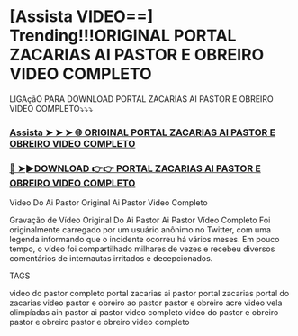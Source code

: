 # [Assista VIDEO==] Trending!!!ORIGINAL PORTAL ZACARIAS AI PASTOR E OBREIRO VIDEO COMPLETO

LIGAçãO PARA DOWNLOAD PORTAL ZACARIAS AI PASTOR E OBREIRO VIDEO COMPLETO⤵️⤵️⤵️

### [Assista ➤ ➤ ➤ 🌐 ORIGINAL PORTAL ZACARIAS AI PASTOR E OBREIRO VIDEO COMPLETO](https://ivooxnews.today/pastor-e-obreiro-video-completo-original-link/)

### [🔴 ➤►DOWNLOAD 👉👉 PORTAL ZACARIAS AI PASTOR E OBREIRO VIDEO COMPLETO](https://ivooxnews.today/pastor-e-obreiro-video-completo-original-link/)

Video Do Ai Pastor Original Ai Pastor Video Completo

Gravação de Vídeo Original Do Ai Pastor Ai Pastor Vídeo Completo Foi originalmente carregado por um usuário anônimo no Twitter, com uma legenda informando que o incidente ocorreu há vários meses. Em pouco tempo, o vídeo foi compartilhado milhares de vezes e recebeu diversos comentários de internautas irritados e decepcionados.

TAGS

video do pastor completo portal zacarias ai pastor portal zacarias portal do zacarias video pastor e obreiro ao pastor pastor e obreiro acre video vela olimpíadas ain pastor ai pastor video completo video do pastor e obreiro pastor e obreiro pastor e obreiro video completo
